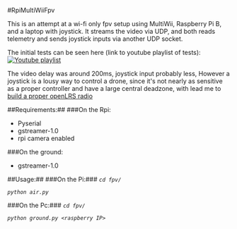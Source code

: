 #RpiMultiWiiFpv

This is an attempt at a wi-fi only fpv setup using MultiWii, Raspberry Pi B,
and a laptop with joystick. It streams the video via UDP, and both reads telemetry and sends joystick inputs via another UDP socket.

The initial tests can be seen here (link to youtube playlist of tests):
[![Youtube playlist](http://galvanicloop.com/media/other/rpi.png)](https://www.youtube.com/playlist?list=PLwy4WgVQICvmDAN-mdecU3r97ztXYPF8n)

The video delay was around 200ms, joystick input probably less, However a joystick is a lousy way to control a drone, since it's not nearly as sensitive as a proper controller and have a large central 
deadzone, with lead me to [build a proper openLRS radio](http://galvanicloop.com/blog/post/10/frankstxein-opentx-openlrsng-telemetry)


##Requirements:##
###On the Rpi:
- Pyserial
- gstreamer-1.0
- rpi camera enabled

###On the ground:
- gstreamer-1.0

##Usage:##
###On the Pi:###
*`cd fpv/`*

*`python air.py`*

###On the Pc:###
*`cd fpv/`*

*`python ground.py <raspberry IP>`*
